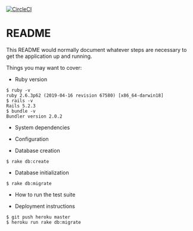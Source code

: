 [![CircleCI](https://circleci.com/gh/Yuji-Tani/pashiris.svg?style=svg)](https://circleci.com/gh/Yuji-Tani/pashiris)

# README

This README would normally document whatever steps are necessary to get the
application up and running.

Things you may want to cover:

* Ruby version
```
$ ruby -v
ruby 2.6.3p62 (2019-04-16 revision 67580) [x86_64-darwin18]
$ rails -v
Rails 5.2.3
$ bundle -v
Bundler version 2.0.2
```

* System dependencies

* Configuration

* Database creation
```
$ rake db:create
```

* Database initialization
```
$ rake db:migrate
```

* How to run the test suite

* Deployment instructions
```
$ git push heroku master
$ heroku run rake db:migrate 
```
